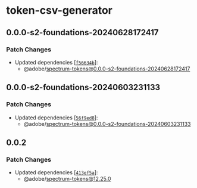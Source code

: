# token-csv-generator

## 0.0.0-s2-foundations-20240628172417

### Patch Changes

- Updated dependencies [[`f56634b`](https://github.com/adobe/spectrum-tokens/commit/f56634be4b2926507211a4c25eab3efd46bd4be2)]:
  - @adobe/spectrum-tokens@0.0.0-s2-foundations-20240628172417

## 0.0.0-s2-foundations-20240603231133

### Patch Changes

- Updated dependencies [[`56f9ed8`](https://github.com/adobe/spectrum-tokens/commit/56f9ed885cda8996eab2e71b92134a81d36a4f42)]:
  - @adobe/spectrum-tokens@0.0.0-s2-foundations-20240603231133

## 0.0.2

### Patch Changes

- Updated dependencies [[`413ef5a`](https://github.com/adobe/spectrum-tokens/commit/413ef5adad9083b7e133cc867e0436a879004ec8)]:
  - @adobe/spectrum-tokens@12.25.0
